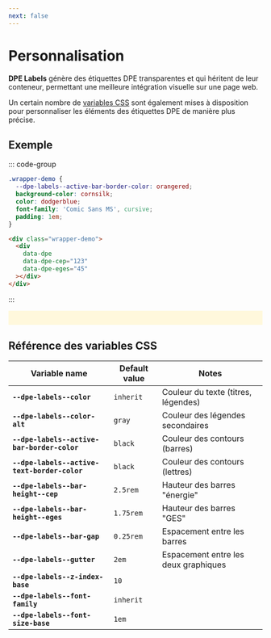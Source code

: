 ```yaml
---
next: false
---
```


<script setup>
  import { onMounted } from 'vue';
  
  onMounted(() => {
    import('../../lib').then(({ dpeLabels }) => {
        dpeLabels();
    })
  });
</script>

# Personnalisation

**DPE Labels** génère des étiquettes DPE transparentes et qui héritent de leur conteneur, permettant une meilleure intégration visuelle sur une page web.

Un certain nombre de [variables CSS](#reference-des-variables-css) sont également mises à disposition pour personnaliser les éléments des étiquettes DPE de manière plus précise.

## Exemple

::: code-group
```css
.wrapper-demo {
  --dpe-labels--active-bar-border-color: orangered;
  background-color: cornsilk;
  color: dodgerblue;
  font-family: 'Comic Sans MS', cursive;
  padding: 1em;
}
```
```html
<div class="wrapper-demo">
  <div
    data-dpe
    data-dpe-cep="123"
    data-dpe-eges="45"
  ></div>
</div>
```
:::

<HtmlExampleBlock>
    <div class="wrapper-demo">
        <div
            data-dpe
            data-dpe-cep="123"
            data-dpe-eges="45"
        ></div>
    </div>
</HtmlExampleBlock>

<style>
  .wrapper-demo {
    --dpe-labels--active-bar-border-color: orangered;
    background-color: cornsilk;
    color: dodgerblue;
    font-family: 'Comic Sans MS', cursive;
    padding: 1em;
  }
</style>



## Référence des variables CSS

| Variable name                                | Default value | Notes                                |
|----------------------------------------------|---------------|--------------------------------------|
| **`--dpe-labels--color`**                    | `inherit`     | Couleur du texte (titres, légendes)  |
| **`--dpe-labels--color-alt`**                | `gray`        | Couleur des légendes secondaires     |
| **`--dpe-labels--active-bar-border-color`**  | `black`       | Couleur des contours (barres)        |
| **`--dpe-labels--active-text-border-color`** | `black`       | Couleur des contours (lettres)       |
| **`--dpe-labels--bar-height--cep`**          | `2.5rem`      | Hauteur des barres "énergie"         |
| **`--dpe-labels--bar-height--eges`**         | `1.75rem`     | Hauteur des barres "GES"             |
| **`--dpe-labels--bar-gap`**                  | `0.25rem`     | Espacement entre les barres          |
| **`--dpe-labels--gutter`**                   | `2em`         | Espacement entre les deux graphiques |
| **`--dpe-labels--z-index-base`**             | `10`          |                                      |
| **`--dpe-labels--font-family`**              | `inherit`     |                                      |
| **`--dpe-labels--font-size-base`**           | `1em`         |                                      |
